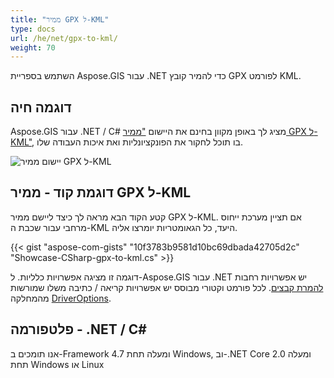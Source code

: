 ```yaml
---
title: "ממיר GPX ל-KML"
type: docs
url: /he/net/gpx-to-kml/
weight: 70
---
```


השתמש בספריית Aspose.GIS עבור .NET כדי להמיר קובץ GPX לפורמט KML.

## **דוגמה חיה**

Aspose.GIS עבור .NET / C# מציג לך באופן מקוון בחינם את היישום ["ממיר GPX ל-KML"](https://products.aspose.app/gis/conversion/gpx-to-kml), בו תוכל לחקור את הפונקציונליות ואת איכות העבודה שלו.

![יישום ממיר GPX ל-KML](conversion.png)

## **דוגמת קוד - ממיר GPX ל-KML**

קטע הקוד הבא מראה לך כיצד ליישם ממיר GPX ל-KML. אם תציין מערכת ייחוס מרחבי עבור שכבת ה-KML היעד, כל הגאומטריות יומרצו אליה. 

{{< gist "aspose-com-gists" "10f3783b9581d10bc69dbada42705d2c" "Showcase-CSharp-gpx-to-kml.cs" >}}

דוגמה זו מציגה אפשרויות כלליות. ל-Aspose.GIS עבור .NET יש אפשרויות רחבות [להמרת קבצים](https://docs.aspose.com/gis/net/vector-layers/). לכל פורמט וקטורי מבוסס יש אפשרויות קריאה / כתיבה משלו שמורשות מהמחלקה [DriverOptions](https://reference.aspose.com/gis/net/aspose.gis/driveroptions).

## **פלטפורמה - .NET / C#**

אנו תומכים ב-Framework 4.7 ומעלה תחת Windows, וב-.NET Core 2.0 ומעלה תחת Windows או Linux
